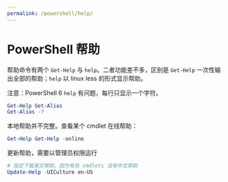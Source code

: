```yaml
---
permalink: /powershell/help/
---
```


# PowerShell 帮助

帮助命令有两个 `Get-Help` 与 `help`。二者功能差不多，区别是 `Get-Help` 一次性输出全部的帮助；`help` 以 linux less 的形式显示帮助。

注意：PowerShell 6 `help` 有问题，每行只显示一个字符。

```powershell
Get-Help Get-Alias
Get-Alias -?
```

本地帮助并不完整。查看某个 cmdlet 在线帮助：

```powershell
Get-Help Get-Help -online
```

更新帮助，需要以管理员权限运行

```powershell
# 指定下载英文帮助，因为有些 cmdlets 没有中文帮助
Update-Help -UICulture en-US
```
